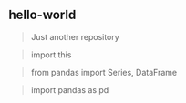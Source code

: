 ## hello-world
> Just another repository

> import this

> from pandas import Series, DataFrame

> import pandas as pd

